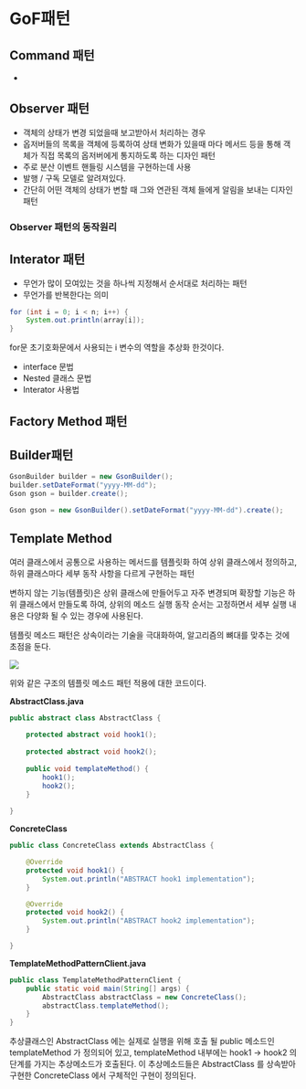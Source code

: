 # GoF패턴

## Command 패턴

- 

## Observer 패턴

- 객체의 상태가 변경 되었을때 보고받아서 처리하는 경우
- 옵저버들의 목록을 객체에 등록하여 상태 변화가 있을때 마다 메서드 등을 통해 객체가 직접 목록의 옵저버에게 통지하도록 하는 디자인 패턴
- 주로 분산 이벤트 핸들링 시스템을 구현하는데 사용
- 발행 / 구독 모델로 알려져있다.
- 간단히 어떤 객체의 상태가 변할 때 그와 연관된 객체 들에게 알림을 보내는 디자인 패턴

### Observer 패턴의 동작원리

## Interator 패턴

- 무언가 많이 모여있는 것을 하나씩 지정해서 순서대로 처리하는 패턴
- 무언가를 반복한다는 의미

```java
​for (int i = 0; i < n; i++) {
    System.out.println(array[i]);
}
```

for문 초기호화문에서 사용되는 i 변수의 역할을 추상화 한것이다.

- interface 문법
- Nested 클래스 문법
- Interator 사용법

## Factory Method 패턴


## Builder패턴

```java
GsonBuilder builder = new GsonBuilder();
builder.setDateFormat("yyyy-MM-dd");
Gson gson = builder.create();
```

```java
Gson gson = new GsonBuilder().setDateFormat("yyyy-MM-dd").create();
```

## Template Method

여러 클래스에서 공통으로 사용하는 메서드를 템플릿화 하여 상위 클래스에서 정의하고, 하위 클래스마다 세부 동작 사항을 다르게 구현하는 패턴

변하지 않는 기능(템플릿)은 상위 클래스에 만들어두고 자주 변경되며 확장할 기능은 하위 클래스에서 만들도록 하여, 상위의 메소드 실행 동작 순서는 고정하면서 세부 실행 내용은 다양화 될 수 있는 경우에 사용된다.

템플릿 메소드 패턴은 상속이라는 기술을 극대화하여, 알고리즘의 뼈대를 맞추는 것에 초점을 둔다.

![](https://s3.ap-northeast-2.amazonaws.com/yaboong-blog-static-resources/diagram/template-method-pattern.png)

위와 같은 구조의 템플릿 메소드 패턴 적용에 대한 코드이다.

**AbstractClass.java**

```java
public abstract class AbstractClass {
    
    protected abstract void hook1();
    
    protected abstract void hook2();
    
    public void templateMethod() {
        hook1();
        hook2();
    }
    
}
```

**ConcreteClass**

```java
public class ConcreteClass extends AbstractClass {

    @Override
    protected void hook1() {
        System.out.println("ABSTRACT hook1 implementation");
    }

    @Override
    protected void hook2() {
        System.out.println("ABSTRACT hook2 implementation");
    }

}
```

**TemplateMethodPatternClient.java**

```java
public class TemplateMethodPatternClient {
    public static void main(String[] args) {
        AbstractClass abstractClass = new ConcreteClass();
        abstractClass.templateMethod();
    }
}
```

추상클래스인 AbstractClass 에는 실제로 실행을 위해 호출 될 public 메소드인 templateMethod 가 정의되어 있고, templateMethod 내부에는 hook1 -> hook2 의 단계를 가지는 추상메소드가 호출된다. 이 추상메소드들은 AbstractClass 를 상속받아 구현한 ConcreteClass 에서 구체적인 구현이 정의된다.